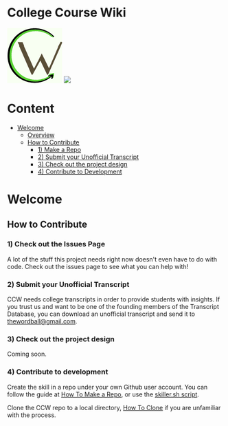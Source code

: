 # College Course Wiki
![logo](https://raw.githubusercontent.com/bfinan/CCW/master/biz/logo/logo_128b.png)
[![](https://discordapp.com/api/guilds/524120230914424832/embed.png?style=banner1)](https://discord.gg/URWrSBs)

# Content
- [Welcome](#welcome)
  - [Overview](#available-skills)
  - [How to Contribute](#how-to-submit-a-skill)
    - [1) Make a Repo](#1-make-a-repo)
    - [2) Submit your Unofficial Transcript](#2-clone-repo)
    - [3) Check out the project design](#3-generate-readme)
    - [4) Contribute to Development](#4-contribute-to-development)



# Welcome


## How to Contribute

### 1) Check out the Issues Page
A lot of the stuff this project needs right now doesn't even have to do with code. Check out the issues page to see what you can help with!

### 2) Submit your Unofficial Transcript
CCW needs college transcripts in order to provide students with insights. If you trust us and want to be one of the founding members of the Transcript Database, you can download an unofficial transcript and send it to thewordball@gmail.com.

### 3) Check out the project design
Coming soon.

### 4) Contribute to development
Create the skill in a repo under your own Github user account.  You can follow the guide at [How To Make a Repo](https://help.github.com/articles/create-a-repo/), or use the [skiller.sh script](https://github.com/MycroftAI/mycroft-core/blob/dev/skiller.sh).


Clone the CCW repo to a local directory, [How To Clone](https://help.github.com/articles/cloning-a-repository) if you are unfamiliar with the process.
